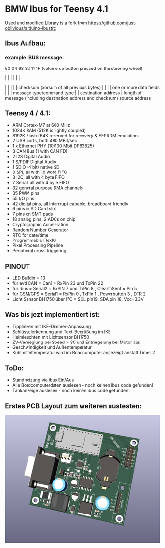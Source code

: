 # BMW Ibus for Teensy 4.1
Used and modified Library is a fork from https://github.com/just-oblivious/arduino-ibustrx

## Ibus Aufbau:
### example IBUS message:
50 04 68 32 11 1F (volume up button pressed on the steering wheel)

|  |  |  |  |  | 

|  |  |  |  |  checksum (xorsum of all previous bytes)
|  |  |  |  one or more data fields
|  |  |  message type/command type
|  |  destination address
|  length of message (including destination address and checksum)
source address 

## Teensy 4 / 4.1:
- ARM Cortex-M7 at 600 MHz
- 1024K RAM (512K is tightly coupled)
- 8192K Flash (64K reserved for recovery & EEPROM emulation)
- 2 USB ports, both 480 MBit/sec
- 1 x Ethernet PHY (10/100 Mbit DP83825)
- 3 CAN Bus (1 with CAN FD)
- 2 I2S Digital Audio
- 1 S/PDIF Digital Audio
- 1 SDIO (4 bit) native SD
- 3 SPI, all with 16 word FIFO
- 3 I2C, all with 4 byte FIFO
- 7 Serial, all with 4 byte FIFO
- 32 general purpose DMA channels
- 35 PWM pins
- 55 I/O pins:
- 42 digital pins, all interrrupt capable, breadboard friendly
- 6 pins in SD Card slot
- 7 pins on SMT pads
- 18 analog pins, 2 ADCs on chip
- Cryptographic Acceleration
- Random Number Generator
- RTC for date/time
- Programmable FlexIO
- Pixel Processing Pipeline
- Peripheral cross triggering

## PINOUT
- LED Buildin = 13
- für evtl CAN =  Can1     = RxPin 23 und TxPin 22
- für Ibus =      Serial2  = RxPIN 7 und TxPin 8 , CleartoSent = Pin 5
- für GSM/GPS =   Serial1  = RxPin 0 , TxPin 1 , Powerbutton 3 , DTR 2
- Licht Sensor BH1750 über I²C = SCL pin19, SDA pin 18, Vcc=3.3V


## Was bis jezt implementiert ist:
- Tipplinken mit IKE-Dimmer-Anpassung
- Schlüsselerkennung und Text-Begrüßung im IKE
- Heimleuchten mit Lichtsensor BH1750
- ZV-Verrieglung bei Speed > 30 und Entriegelung bei Motor aus
- Geschwindigkeit und Außentemperatur
- Kühlmitteltemperatur wird im Boadcomputer angezeigt anstatt Timer 2



## ToDo:
- Standheizung via ibus Ein/Aus
- Alle Bordcomputerdaten auslesen - noch keinen ibus code gefunden!
- Tankanzeige auslesen - noch keinen ibus code gefunden!

## Erstes PCB Layout zum weiteren austesten:
![Alt text](/Pics/TOP_Side_02.png )
